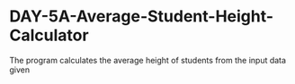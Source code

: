 # DAY-5A-Average-Student-Height-Calculator
The program calculates the average height of students from the input data given

